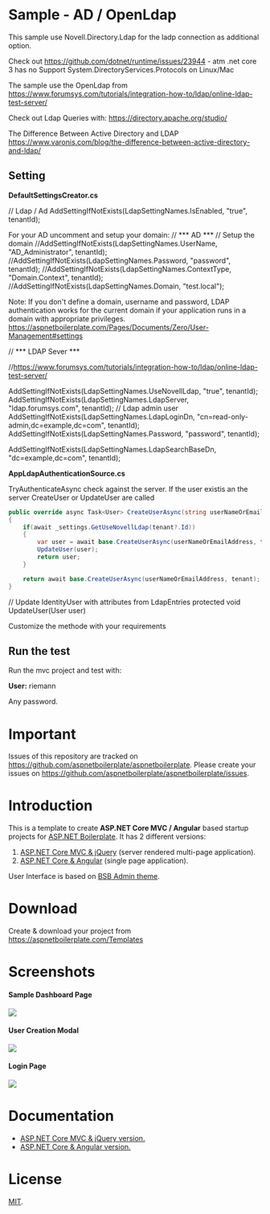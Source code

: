 # Sample - AD / OpenLdap

This sample use Novell.Directory.Ldap for the ladp connection as additional option.

Check out https://github.com/dotnet/runtime/issues/23944 - atm .net core 3 has no 
Support System.DirectoryServices.Protocols on Linux/Mac

The sample use the OpenLdap from
https://www.forumsys.com/tutorials/integration-how-to/ldap/online-ldap-test-server/ 

Check out Ldap Queries with:
https://directory.apache.org/studio/

The Difference Between Active Directory and LDAP
https://www.varonis.com/blog/the-difference-between-active-directory-and-ldap/


## Setting

**DefaultSettingsCreator.cs**  

 // Ldap / Ad
AddSettingIfNotExists(LdapSettingNames.IsEnabled, "true", tenantId);
 
 For your AD uncomment and setup your domain:
 // *** AD ***
            // Setup the domain 
            //AddSettingIfNotExists(LdapSettingNames.UserName, "AD_Administrator", tenantId);
            //AddSettingIfNotExists(LdapSettingNames.Password, "password", tenantId);
            //AddSettingIfNotExists(LdapSettingNames.ContextType, "Domain.Context", tenantId);
            //AddSettingIfNotExists(LdapSettingNames.Domain, "test.local");

Note: If you don't define a domain, username and password, LDAP authentication works for the current domain if your application runs in a domain with appropriate privileges.
https://aspnetboilerplate.com/Pages/Documents/Zero/User-Management#settings


// *** LDAP Sever ***

//https://www.forumsys.com/tutorials/integration-how-to/ldap/online-ldap-test-server/

AddSettingIfNotExists(LdapSettingNames.UseNovellLdap, "true", tenantId);
AddSettingIfNotExists(LdapSettingNames.LdapServer, "ldap.forumsys.com", tenantId);
// Ldap admin user
AddSettingIfNotExists(LdapSettingNames.LdapLoginDn, "cn=read-only-admin,dc=example,dc=com", tenantId);
AddSettingIfNotExists(LdapSettingNames.Password, "password", tenantId);

AddSettingIfNotExists(LdapSettingNames.LdapSearchBaseDn, "dc=example,dc=com", tenantId);

**AppLdapAuthenticationSource.cs**

TryAuthenticateAsync check against the server. If the user existis an the server CreateUser or UpdateUser are called


```csharp
public override async Task<User> CreateUserAsync(string userNameOrEmailAddress, Tenant tenant)
{
    if(await _settings.GetUseNovellLdap(tenant?.Id))
    {
        var user = await base.CreateUserAsync(userNameOrEmailAddress, tenant);
        UpdateUser(user);
        return user;
    }

    return await base.CreateUserAsync(userNameOrEmailAddress, tenant);
}
```

 // Update IdentityUser with attributes from  LdapEntries
protected void UpdateUser(User user)

Customize the methode with your requirements 


## Run the test

Run the mvc project and test with:

**User:** riemann

Any password.


# Important

Issues of this repository are tracked on https://github.com/aspnetboilerplate/aspnetboilerplate. Please create your issues on https://github.com/aspnetboilerplate/aspnetboilerplate/issues.

# Introduction

This is a template to create **ASP.NET Core MVC / Angular** based startup projects for [ASP.NET Boilerplate](https://aspnetboilerplate.com/Pages/Documents). It has 2 different versions:

1. [ASP.NET Core MVC & jQuery](https://aspnetboilerplate.com/Pages/Documents/Zero/Startup-Template-Core) (server rendered multi-page application).
2. [ASP.NET Core & Angular](https://aspnetboilerplate.com/Pages/Documents/Zero/Startup-Template-Angular) (single page application).
 
User Interface is based on [BSB Admin theme](https://github.com/gurayyarar/AdminBSBMaterialDesign).
 
# Download

Create & download your project from https://aspnetboilerplate.com/Templates

# Screenshots

#### Sample Dashboard Page
![](_screenshots/module-zero-core-template-ui-home.png)

#### User Creation Modal
![](_screenshots/module-zero-core-template-ui-user-create-modal.png)

#### Login Page

![](_screenshots/module-zero-core-template-ui-login.png)

# Documentation

* [ASP.NET Core MVC & jQuery version.](https://aspnetboilerplate.com/Pages/Documents/Zero/Startup-Template-Core)
* [ASP.NET Core & Angular  version.](https://aspnetboilerplate.com/Pages/Documents/Zero/Startup-Template-Angular)

# License

[MIT](LICENSE).
